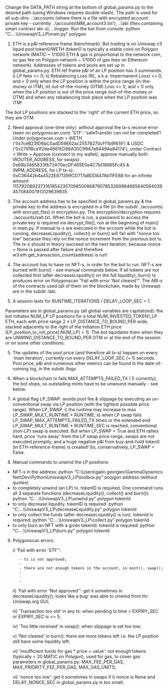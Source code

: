 Change the DATA_PATH string at the bottom of global_params.py to the desired path (using Windows requires double-slash). The path is used for all sub-dirs: ..\accounts (where there is a file with encrypted account private key - currently ..\accounts\MM_account3.txt'), ..\abi (files containing smart contract abi-s), ..\logger. Run the bot from console: python "C:\...\UniswapV3_LP\main.py" polygon

1. ETH is a p&l reference frame (benchmark). Bot trading is on Uniswap v3 liquid pool token0/WETH (token0 is typically a stable coin) on Polygon network (MATIC ~ 1/1000 ETH & gas is proportional to the network coin, so gas fee on Polygon network  ~ 1/1000 of gas fees on Ethereum network). Addresses of tokens and pools are set up in global_params.py. ETH ref frame p&l of an LP position has 3 summands: i) LP fees >= 0; ii) Rebalancing Loss (RL, a.k.a. Impermanent Loss) <= 0, and < 0 only when the LP position is within the price range (in-the-money or ITM); iii) out-of-the-money (OTM) Loss <= 0, and < 0 only when the LP position is out of the price range (out-of-the-money or OTM) and when any rebalancing took place when the LP position was ITM!
 
The bot LP positions are stacked to the 'right' of the current ETH price, so they are OTM.
  
2. Need approval (one-time only): without approval the tx-s receive error (seen on polygonscan.com) 'STF': 'safeTransfer can not be completed'! Under polygonscan.com > WETH ('0x7ceB23fD6bC0adD59E62ac25578270cFf1b9f619') & USDC ('0x2791Bca1f2de4661ED88A30C99A7a9449Aa84174'), under Contract > Write > Approve (connect to my wallet), approve manually both (ROUTER_ADDRESS, for swaps): 0x68b3465833fb72A70ecDF485E0e4C7bD8665Fc45 & (NPM_ADDRESS, for LP tx-s): 0xC36442b4a4522E871399CD717aBDD847Ab11FE88 for an infinite amount: 115792089237316195423570985008687907853269984665640564039457584007913129639935
  
2. The account address has to be specified in global_params.py & the private key to the address is encrypted in a file (in the subdir ./accounts) with encrypt_file() in encryption.py. The encryption/decryption requires ./accounts/salt.txt. When the bot is run, a password to access the private key is required via decrypt_file(), run at the beginning of main() in main.py. If manual tx-s are executed in the account while the bot is running, decreaseLiquidity(), collect() or burn() will fail with "nonce too low" because they rely on the nonce increment from the previous bot tx. The tx-s should in theory succeed on the next iteration, because nonce = None is passed after failure and therefore w3.eth.get_transaction_count(address) is run!
  
3. The account has to have no NFT-s, in order for the bot to run. NFT-s are burned with burn() - see manual commands below. If all tokens are not collected first (after decreaseLiquidity() on the full liquidity), burn() tx produces error on Polygonscan "Fail with error 'Not cleared'". The ABI-s of the contracts used (all of them on the blockchain, made by Uniswap) are in the subdir /abi.

 
4. A session lasts for RUNTIME_ITERATIONS / DELAY_LOOP_SEC = 1.

Parameters are in global_params.py (all global variables are capitalized): the bot initiates NUM_LP LP positions for a total NUM_INVESTED_TOKEN1_LP ETH, each with price range 2 * LP_DISTANCE_TO_BOUND_PER wide, stacked adjacently to the right of the initiation ETH price (LP_position_to_init_price[:NUM_LP] = 1). The bot liquidates them when they are UNWIND_DISTANCE_TO_BOUND_PER  OTM or at the end of the session or on some other conditions.
    
5. The updates of the pool price (and therefore all tx-s) happen on every 'main iteration', currently run every DELAY_LOOP_SEC (= 1) seconds. Pool price, p&l and numerous other metrics can be found in the date-of-running log, in the subdir /logs.

6. When a blockchain tx fails MAX_ATTEMPTS_FAILED_TX ( 5 currently), the bot stops, so outstading mints have to be unwound manually - see below.

7. A global flag LP_SWAP: avoids pool fee & slippage by executing an un-conventional swap via LP position (with the tightest possible price range). When LP_SWAP:
    i) the runtime may increase to max LP_SWAP_MULT_RUNTIME * RUNTIME;
   ii) when LP swap fails LP_SWAP_MAX_ATTEMPTS_FAILED_TX times or the extended end LP_SWAP_MULT_RUNTIME * RUNTIME_SEC is reached, conventional (non-LP) swap is executed.
   But when LP_SWAP = True and ETH rallies hard, price 'runs away' from the LP swap price range, swaps are not executed promptly, and a huge negative p&l from buy-and-hold token0 (in ETH-reference-frame) is created! So, conservatively, LP_SWAP = False.
 
8. Manual commands to unwind the LP positions:

  - NFT-s in the address: python "C:\Users\galin.georgiev\GammaDynamics Net\Dev\Python\UniswapV3_LP\toolbox.py" polygon address (without quotes)
  - to completely unwind (an LP) tx. tokenID is required. One command runs all 3 separate functions (decreaseLiquidity(), collect() and burn()): python “C:\...\UniswapV3_LP\unwind.py" polygon tokenId
  - to only decrease liquidity. tokenID is required: python “C:\...\UniswapV3_LP\decreaseLiquidity.py" polygon tokenId
  - to only collect the funds (after decreaseLiquidity() is run). tokenId is required: python "C:\...\UniswapV3_LP\collect.py" polygon tokenId
  - to only burn an NFT with a given tokenId. tokenId is required: python "C:\...\UniswapV3_LP\burn.py" polygon tokenId

  9. Polygonscan  errors:

      i) 'Fail with error 'STF'':
      
            - tx is not approved;
            - 
            - there are not enough tokens in the account, in mint(), swap();
            - 
            - 
            - 
      ii) 'Fail with error 'Not approved'': get it sometimes in decreaseLiquidity(); looks like a bug: was able to unwind from thr Uniswap.org GUI;


      iii) 'Transaction too old' in any tx: when pending tx time > EXPIRY_SEC or EXPIRY_SEC is <= 5;
      
      iv) 'Too little received' in swap(): when slippage is set too low;
      
      v) 'Not cleared' in burn(): there are more tokens left i.e. the LP position still have some liquidity left;
      
      vi) 'insufficient funds for gas * price + value': not enough tokens (typically < 20 MATIC on Polygon), used for gas, to cover gas parameters in global_params.py: MAX_FEE_PER_GAS, MAX_PRIORITY_FEE_PER_GAS, MAX_GAS_UNITS;
      
      vi) 'nonce too low': get it sometimes in swaps if i) nonce is None and DELAY_NONCE_SEC in global_params.py is too small;
